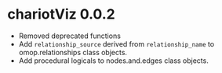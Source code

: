 # chariotViz 0.0.2

* Removed deprecated functions  
* Add `relationship_source` derived from `relationship_name` to omop.relationships 
class objects.  
* Add procedural logicals to nodes.and.edges class objects.  



